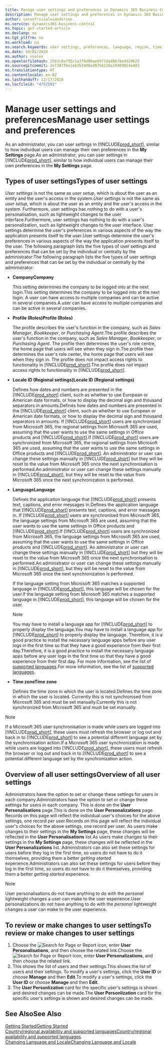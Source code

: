 ```yaml
---
title: Manage user settings and preferences in Dynamics 365 Business Central
description: Manage user settings and preferences in Dynamics 365 Business Central.
author: sorenfriisalexandersen
ms.service: dynamics365-business-central
ms.topic: get-started-article
ms.devlang: na
ms.tgt_pltfrm: na
ms.workload: na
ms.search.keywords: user settings, preferences, language, region, time zone, regional settings
ms.date: 10/01/2020
ms.author: soalex
ms.openlocfilehash: 25b3c8a795c1a3f9d08ae0971da88b78e4d29b25
ms.sourcegitcommit: 2e7307fbe1eb3b34d0ad9356226a19409054a402
ms.translationtype: HT
ms.contentlocale: en-NZ
ms.lasthandoff: 12/17/2020
ms.locfileid: "4752591"
---
```

# <a name="manage-user-settings-and-preferences"></a><span data-ttu-id="bab58-103">Manage user settings and preferences</span><span class="sxs-lookup"><span data-stu-id="bab58-103">Manage user settings and preferences</span></span>

<span data-ttu-id="bab58-104">As an administrator, you can user settings in [!INCLUDE[prod_short](includes/prod_short.md)], similar to how individual users can manage their own preferences in the **My Settings** page.</span><span class="sxs-lookup"><span data-stu-id="bab58-104">As an administrator, you can user settings in [!INCLUDE[prod_short](includes/prod_short.md)], similar to how individual users can manage their own preferences in the **My Settings** page.</span></span>  

## <a name="types-of-user-settings"></a><span data-ttu-id="bab58-105">Types of user settings</span><span class="sxs-lookup"><span data-stu-id="bab58-105">Types of user settings</span></span>

<span data-ttu-id="bab58-106">*User settings* is not the same as *user setup*, which is about the user as an entity and the user's access in the system.</span><span class="sxs-lookup"><span data-stu-id="bab58-106">*User settings* is not the same as *user setup*, which is about the user as an entity and the user's access in the system.</span></span> <span data-ttu-id="bab58-107">Furthermore, user settings has nothing to do with a user's personalisation, such as lightweight changes to the user interface.</span><span class="sxs-lookup"><span data-stu-id="bab58-107">Furthermore, user settings has nothing to do with a user's personalization, such as lightweight changes to the user interface.</span></span> <span data-ttu-id="bab58-108">User settings determine the user's preferences in various aspects of the way the application presents itself to the user.</span><span class="sxs-lookup"><span data-stu-id="bab58-108">User settings determine the user's preferences in various aspects of the way the application presents itself to the user.</span></span> <span data-ttu-id="bab58-109">The following paragraph lists the five types of user settings and preferences that can be set by the individual or centrally by the administrator:</span><span class="sxs-lookup"><span data-stu-id="bab58-109">The following paragraph lists the five types of user settings and preferences that can be set by the individual or centrally by the administrator:</span></span>

- <span data-ttu-id="bab58-110">**Company**</span><span class="sxs-lookup"><span data-stu-id="bab58-110">**Company**</span></span>  

  <span data-ttu-id="bab58-111">This setting determines the company to be logged into at the next login.</span><span class="sxs-lookup"><span data-stu-id="bab58-111">This setting determines the company to be logged into at the next login.</span></span> <span data-ttu-id="bab58-112">A user can have access to multiple companies and can be active in several companies.</span><span class="sxs-lookup"><span data-stu-id="bab58-112">A user can have access to multiple companies and can be active in several companies.</span></span>

- <span data-ttu-id="bab58-113">**Profile (Roles)**</span><span class="sxs-lookup"><span data-stu-id="bab58-113">**Profile (Roles)**</span></span>  

  <span data-ttu-id="bab58-114">The profile describes the user's function in the company, such as *Sales Manager*, *Bookkeeper*, or *Purchasing Agent*.</span><span class="sxs-lookup"><span data-stu-id="bab58-114">The profile describes the user's function in the company, such as *Sales Manager*, *Bookkeeper*, or *Purchasing Agent*.</span></span> <span data-ttu-id="bab58-115">The profile then determines the user's role centre, the home page that users will see when they sign in.</span><span class="sxs-lookup"><span data-stu-id="bab58-115">The profile then determines the user's role center, the home page that users will see when they sign in.</span></span> <span data-ttu-id="bab58-116">The profile does not impact access rights to functionality in [!INCLUDE[prod_short](includes/prod_short.md)].</span><span class="sxs-lookup"><span data-stu-id="bab58-116">The profile does not impact access rights to functionality in [!INCLUDE[prod_short](includes/prod_short.md)].</span></span>  

- <span data-ttu-id="bab58-117">**Locale ID (Regional settings)**</span><span class="sxs-lookup"><span data-stu-id="bab58-117">**Locale ID (Regional settings)**</span></span>  

  <span data-ttu-id="bab58-118">Defines how dates and numbers are presented in the [!INCLUDE[prod_short](includes/prod_short.md)] client, such as whether to use European or American date formats, or how to display the decimal sign and thousand separators in amounts.</span><span class="sxs-lookup"><span data-stu-id="bab58-118">Defines how dates and numbers are presented in the [!INCLUDE[prod_short](includes/prod_short.md)] client, such as whether to use European or American date formats, or how to display the decimal sign and thousand separators in amounts.</span></span> <span data-ttu-id="bab58-119">If [!INCLUDE[prod_short](includes/prod_short.md)] users are synchronised from Microsoft 365, the regional settings from Microsoft 365 are used, assuming that the user wants to use the same settings in Office products and [!INCLUDE[prod_short](includes/prod_short.md)].</span><span class="sxs-lookup"><span data-stu-id="bab58-119">If [!INCLUDE[prod_short](includes/prod_short.md)] users are synchronized from Microsoft 365, the regional settings from Microsoft 365 are used, assuming that the user wants to use the same settings in Office products and [!INCLUDE[prod_short](includes/prod_short.md)].</span></span> <span data-ttu-id="bab58-120">An administrator or user can change these settings manually in [!INCLUDE[prod_short](includes/prod_short.md)] but they will be reset to the value from Microsoft 365 once the next synchronisation is performed.</span><span class="sxs-lookup"><span data-stu-id="bab58-120">An administrator or user can change these settings manually in [!INCLUDE[prod_short](includes/prod_short.md)], but they will be reset to the value from Microsoft 365 once the next synchronization is performed.</span></span>

- <span data-ttu-id="bab58-121">**Language**</span><span class="sxs-lookup"><span data-stu-id="bab58-121">**Language**</span></span>  

  <span data-ttu-id="bab58-122">Defines the application language that [!INCLUDE[prod_short](includes/prod_short.md)] presents text, captions, and error messages in.</span><span class="sxs-lookup"><span data-stu-id="bab58-122">Defines the application language that [!INCLUDE[prod_short](includes/prod_short.md)] presents text, captions, and error messages in.</span></span> <span data-ttu-id="bab58-123">If [!INCLUDE[prod_short](includes/prod_short.md)] users are synchronised from Microsoft 365, the language settings from Microsoft 365 are used, assuming that the user wants to use the same settings in Office products and [!INCLUDE[prod_short](includes/prod_short.md)].</span><span class="sxs-lookup"><span data-stu-id="bab58-123">If [!INCLUDE[prod_short](includes/prod_short.md)] users are synchronized from Microsoft 365, the language settings from Microsoft 365 are used, assuming that the user wants to use the same settings in Office products and [!INCLUDE[prod_short](includes/prod_short.md)].</span></span> <span data-ttu-id="bab58-124">An administrator or user can change these settings manually in [!INCLUDE[prod_short](includes/prod_short.md)] but they will be reset to the value from Microsoft 365 once the next synchronisation is performed.</span><span class="sxs-lookup"><span data-stu-id="bab58-124">An administrator or user can change these settings manually in [!INCLUDE[prod_short](includes/prod_short.md)], but they will be reset to the value from Microsoft 365 once the next synchronization is performed.</span></span>

  <span data-ttu-id="bab58-125">If the language setting from Microsoft 365 matches a supported language in [!INCLUDE[prod_short](includes/prod_short.md)], this language will be chosen for the user.</span><span class="sxs-lookup"><span data-stu-id="bab58-125">If the language setting from Microsoft 365 matches a supported language in [!INCLUDE[prod_short](includes/prod_short.md)], this language will be chosen for the user.</span></span>  

  > [!NOTE]
  > <span data-ttu-id="bab58-126">You may have to install a language app for [!INCLUDE[prod_short](includes/prod_short.md)] to properly display the language.</span><span class="sxs-lookup"><span data-stu-id="bab58-126">You may have to install a language app for [!INCLUDE[prod_short](includes/prod_short.md)] to properly display the language.</span></span> <span data-ttu-id="bab58-127">Therefore, it is a good practice to install the necessary language apps before any user logs in the first time so that they have a good experience from their first day.</span><span class="sxs-lookup"><span data-stu-id="bab58-127">Therefore, it is a good practice to install the necessary language apps before any user logs in the first time so that they have a good experience from their first day.</span></span> <span data-ttu-id="bab58-128">For more information, see the list of [supported languages](/dynamics365/business-central/dev-itpro/compliance/apptest-countries-and-translations).</span><span class="sxs-lookup"><span data-stu-id="bab58-128">For more information, see the list of [supported languages](/dynamics365/business-central/dev-itpro/compliance/apptest-countries-and-translations).</span></span>  
  
- <span data-ttu-id="bab58-129">**Time zone**</span><span class="sxs-lookup"><span data-stu-id="bab58-129">**Time zone**</span></span>  

  <span data-ttu-id="bab58-130">Defines the time zone in which the user is located.</span><span class="sxs-lookup"><span data-stu-id="bab58-130">Defines the time zone in which the user is located.</span></span> <span data-ttu-id="bab58-131">Currently this is not synchronised from Microsoft 365 and must be set manually.</span><span class="sxs-lookup"><span data-stu-id="bab58-131">Currently this is not synchronized from Microsoft 365 and must be set manually.</span></span>  

> [!NOTE]
> <span data-ttu-id="bab58-132">If a Microsoft 365 user synchronisation is made while users are logged into [!INCLUDE[prod_short](includes/prod_short.md)], these users must refresh the browser or log out and back in to [!INCLUDE[prod_short](includes/prod_short.md)] to see a potential different language set by the synchronisation action.</span><span class="sxs-lookup"><span data-stu-id="bab58-132">If a Microsoft 365 user synchronization is made while users are logged into [!INCLUDE[prod_short](includes/prod_short.md)], these users must refresh the browser or log out and back in to [!INCLUDE[prod_short](includes/prod_short.md)] to see a potential different language set by the synchronization action.</span></span>

## <a name="overview-of-all-user-settings"></a><span data-ttu-id="bab58-133">Overview of all user settings</span><span class="sxs-lookup"><span data-stu-id="bab58-133">Overview of all user settings</span></span>

<span data-ttu-id="bab58-134">Administrators have the option to set or change these settings for users in each company.</span><span class="sxs-lookup"><span data-stu-id="bab58-134">Administrators have the option to set or change these settings for users in each company.</span></span> <span data-ttu-id="bab58-135">This is done on the **User Personalisations** page.</span><span class="sxs-lookup"><span data-stu-id="bab58-135">This is done on the **User Personalizations** page.</span></span> <span data-ttu-id="bab58-136">Records on this page will reflect the individual user's choices for the above settings, one record per user.</span><span class="sxs-lookup"><span data-stu-id="bab58-136">Records on this page will reflect the individual user's choices for the above settings, one record per user.</span></span> <span data-ttu-id="bab58-137">As users make changes to their settings in the **My Settings** page, these changes will be reflected in the **User Personalisations** list.</span><span class="sxs-lookup"><span data-stu-id="bab58-137">As users make changes to their settings in the **My Settings** page, these changes will be reflected in the **User Personalizations** list.</span></span> <span data-ttu-id="bab58-138">Administrators can also set these settings for users before they log in the first time, so users do not have to do it themselves, providing them a better *getting started* experience.</span><span class="sxs-lookup"><span data-stu-id="bab58-138">Administrators can also set these settings for users before they log in the first time, so users do not have to do it themselves, providing them a better *getting started* experience.</span></span>

> [!NOTE]
> <span data-ttu-id="bab58-139">User personalisations do not have anything to do with the *personal* lightweight changes a user can make to the user experience.</span><span class="sxs-lookup"><span data-stu-id="bab58-139">User personalizations do not have anything to do with the *personal* lightweight changes a user can make to the user experience.</span></span>

## <a name="to-review-or-make-changes-to-user-settings"></a><span data-ttu-id="bab58-140">To review or make changes to user settings</span><span class="sxs-lookup"><span data-stu-id="bab58-140">To review or make changes to user settings</span></span>

1. <span data-ttu-id="bab58-141">Choose the ![Search for Page or Report](media/ui-search/search_small.png "Search for Page or Report icon") icon, enter **User Personalisations**, and then choose the related link.</span><span class="sxs-lookup"><span data-stu-id="bab58-141">Choose the ![Search for Page or Report](media/ui-search/search_small.png "Search for Page or Report icon") icon, enter **User Personalizations**, and then choose the related link.</span></span>
2. <span data-ttu-id="bab58-142">This shows the list of users and their settings.</span><span class="sxs-lookup"><span data-stu-id="bab58-142">This shows the list of users and their settings.</span></span> <span data-ttu-id="bab58-143">To modify a user's settings, click the **User ID** or choose **Manage** and then **Edit**.</span><span class="sxs-lookup"><span data-stu-id="bab58-143">To modify a user's settings, click the **User ID** or choose **Manage** and then **Edit**.</span></span>
3. <span data-ttu-id="bab58-144">The **User Personlization** card for the specific user's settings is shown and desired changes can be made.</span><span class="sxs-lookup"><span data-stu-id="bab58-144">The **User Personlization** card for the specific user's settings is shown and desired changes can be made.</span></span>  

## <a name="see-also"></a><span data-ttu-id="bab58-145">See Also</span><span class="sxs-lookup"><span data-stu-id="bab58-145">See Also</span></span>

[<span data-ttu-id="bab58-146">Getting Started</span><span class="sxs-lookup"><span data-stu-id="bab58-146">Getting Started</span></span>](product-get-started.md)  
[<span data-ttu-id="bab58-147">Country/regional availability and supported languages</span><span class="sxs-lookup"><span data-stu-id="bab58-147">Country/regional availability and supported languages</span></span>](/dynamics365/business-central/dev-itpro/compliance/apptest-countries-and-translations)  
[<span data-ttu-id="bab58-148">Changing Language and Locale</span><span class="sxs-lookup"><span data-stu-id="bab58-148">Changing Language and Locale</span></span>](about-locale-language.md)  
